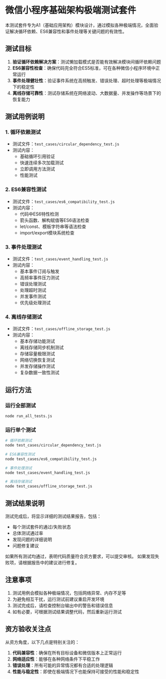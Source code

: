 # 微信小程序基础架构极端测试套件

本测试套件专为A1（基础应用架构）模块设计，通过模拟各种极端情况，全面验证解决循环依赖、ES6兼容性和事件处理等关键问题的有效性。

## 测试目标

1. **验证循环依赖解决方案**：测试懒加载模式是否能有效解决模块间循环依赖问题
2. **ES6兼容性检查**：确保代码完全符合ES5标准，可在各种微信小程序环境中正常运行
3. **事件处理健壮性**：验证事件系统在高频触发、错误处理、超时处理等极端情况下的稳定性
4. **离线存储可靠性**：测试存储系统在网络波动、大数据量、并发操作等场景下的恢复能力

## 测试用例说明

### 1. 循环依赖测试

- 测试文件：`test_cases/circular_dependency_test.js`
- 测试内容：
  - 基础循环引用验证
  - 快速连续多次加载测试
  - 立即调用方法测试
  - 性能测试

### 2. ES6兼容性测试

- 测试文件：`test_cases/es6_compatibility_test.js`
- 测试内容：
  - 代码中ES6特性检测
  - 箭头函数、解构赋值等ES6语法检查
  - let/const、模板字符串等语法检查
  - import/export模块系统检查

### 3. 事件处理测试

- 测试文件：`test_cases/event_handling_test.js`
- 测试内容：
  - 基本事件订阅与触发
  - 高频率事件压力测试
  - 错误处理测试
  - 处理超时测试
  - 并发事件测试
  - 优先级处理测试

### 4. 离线存储测试

- 测试文件：`test_cases/offline_storage_test.js`
- 测试内容：
  - 基本存储功能测试
  - 离线存储同步机制测试
  - 存储容量极限测试
  - 网络切换恢复测试
  - 并发存储操作测试
  - 复杂数据一致性测试

## 运行方法

### 运行全部测试

```bash
node run_all_tests.js
```

### 运行单个测试

```bash
# 循环依赖测试
node test_cases/circular_dependency_test.js

# ES6兼容性测试
node test_cases/es6_compatibility_test.js

# 事件处理测试
node test_cases/event_handling_test.js

# 离线存储测试
node test_cases/offline_storage_test.js
```

## 测试结果说明

测试完成后，将显示详细的测试结果报告，包括：

- 每个测试套件的通过/失败状态
- 总体测试通过率
- 发现问题的详细说明
- 问题修复建议

如果所有测试均通过，表明代码质量符合资方要求，可以提交审核。
如果发现失败项，请根据报告中的建议进行修复。

## 注意事项

1. 测试用例会模拟各种极端情况，包括网络异常、内存不足等
2. 为避免相互干扰，运行测试前建议重启开发环境
3. 测试完成后，请检查控制台输出中的警告和错误信息
4. 如有必要，可根据测试结果调整代码，然后重新运行测试

## 资方验收关注点

从资方角度，以下几点是特别关注的：

1. **代码兼容性**：确保在所有目标设备和微信版本上正常运行
2. **网络适应性**：能够在各种网络条件下平稳工作
3. **错误处理**：所有可能的异常情况都有合适的处理逻辑
4. **性能与稳定性**：即使在极端情况下也能保持可接受的性能和稳定性 